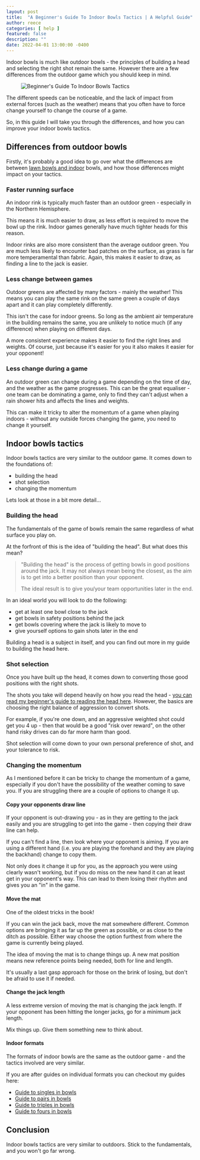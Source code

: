 ```yaml
---
layout: post
title:  "A Beginner's Guide To Indoor Bowls Tactics | A Helpful Guide"
author: reece
categories: [ help ]
featured: false
description: ""
date: 2022-04-01 13:00:00 -0400
---
```

    

<!-- wp:paragraph -->
<p xmlns="http://www.w3.org/1999/xhtml">Indoor bowls is much like outdoor bowls - the principles of building a head and selecting the right shot remain the same. However there are a few differences from the outdoor game which you should keep in mind.</p>
<!-- /wp:paragraph -->

<!-- wp:image {"id":785,"sizeSlug":"full","linkDestination":"none"} -->
<figure class="wp-block-image size-full"><img src="/img/posts/Beginners-Guide-To-Indoor-Bowls-Tactics-.jpg" alt="Beginner's Guide To Indoor Bowls Tactics" class="wp-image-785"/></figure>
<!-- /wp:image -->

<!-- wp:paragraph -->
<p>The different speeds can be noticeable, and the lack of impact from external forces (such as the weather) means that you often have to force change yourself to change the course of a game.</p>
<!-- /wp:paragraph -->

<!-- wp:paragraph -->
<p>So, in this guide I will take you through the differences, and how you can improve your indoor bowls tactics.</p>
<!-- /wp:paragraph -->

<!-- wp:heading -->
<h2>Differences from outdoor bowls</h2>
<!-- /wp:heading -->

<!-- wp:paragraph -->
<p>Firstly, it's probably a good idea to go over what the differences are between <a href="https://www.jackhighbowls.com/help/indoor-bowls/">lawn bowls and indoor</a> bowls, and how those differences might impact on your tactics.</p>
<!-- /wp:paragraph -->

<!-- wp:heading {"level":3} -->
<h3>Faster running surface</h3>
<!-- /wp:heading -->

<!-- wp:paragraph -->
<p>An indoor rink is typically much faster than an outdoor green - especially in the Northern Hemisphere.</p>
<!-- /wp:paragraph -->

<!-- wp:paragraph -->
<p>This means it is much easier to draw, as less effort is required to move the bowl up the rink. Indoor games generally have much tighter heads for this reason.</p>
<!-- /wp:paragraph -->

<!-- wp:paragraph -->
<p>Indoor rinks are also more consistent than the average outdoor green. You are much less likely to encounter bad patches on the surface, as grass is far more temperamental than fabric. Again, this makes it easier to draw, as finding a line to the jack is easier.</p>
<!-- /wp:paragraph -->

<!-- wp:heading {"level":3} -->
<h3>Less change between games</h3>
<!-- /wp:heading -->

<!-- wp:paragraph -->
<p>Outdoor greens are affected by many factors - mainly the weather! This means you can play the same rink on the same green a couple of days apart and it can play completely differently.</p>
<!-- /wp:paragraph -->

<!-- wp:paragraph -->
<p>This isn't the case for indoor greens. So long as the ambient air temperature in the building remains the same, you are unlikely to notice much (if any difference) when playing on different days.</p>
<!-- /wp:paragraph -->

<!-- wp:paragraph -->
<p>A more consistent experience makes it easier to find the right lines and weights. Of course, just because it's easier for you it also makes it easier for your opponent! </p>
<!-- /wp:paragraph -->

<!-- wp:heading {"level":3} -->
<h3>Less change during a game</h3>
<!-- /wp:heading -->

<!-- wp:paragraph -->
<p>An outdoor green can change during a game depending on the time of day, and the weather as the game progresses. This can be the great equaliser - one team can be dominating a game, only to find they can't adjust when a rain shower hits and affects the lines and weights.</p>
<!-- /wp:paragraph -->

<!-- wp:paragraph -->
<p>This can make it tricky to alter the momentum of a game when playing indoors - without any outside forces changing the game, you need to change it yourself.</p>
<!-- /wp:paragraph -->

<!-- wp:heading -->
<h2>Indoor bowls tactics</h2>
<!-- /wp:heading -->

<!-- wp:paragraph -->
<p>Indoor bowls tactics are very similar to the outdoor game. It comes down to the foundations of:</p>
<!-- /wp:paragraph -->

<!-- wp:list -->
<ul><li>building the head</li><li>shot selection</li><li>changing the momentum</li></ul>
<!-- /wp:list -->

<!-- wp:paragraph -->
<p>Lets look at those in a bit more detail...</p>
<!-- /wp:paragraph -->

<!-- wp:heading {"level":3} -->
<h3>Building the head</h3>
<!-- /wp:heading -->

<!-- wp:paragraph -->
<p>The fundamentals of the game of bowls remain the same regardless of what surface you play on.</p>
<!-- /wp:paragraph -->

<!-- wp:paragraph -->
<p>At the forfront of this is the idea of "building the head". But what does this mean?</p>
<!-- /wp:paragraph -->

<!-- wp:quote -->
<blockquote class="wp-block-quote"><p>"Building the head" is the process of getting bowls in good positions around the jack. It may not always mean being the closest, as the aim is to get into a better position than your opponent.</p><p>The ideal result is to give you/your team opportunities later in the end.</p></blockquote>
<!-- /wp:quote -->

<!-- wp:paragraph -->
<p>In an ideal world you will look to do the following:</p>
<!-- /wp:paragraph -->

<!-- wp:list -->
<ul><li>get at least one bowl close to the jack</li><li>get bowls in safety positions behind the jack</li><li>get bowls covering where the jack is likely to move to</li><li>give yourself options to gain shots later in the end</li></ul>
<!-- /wp:list -->

<!-- wp:paragraph -->
<p>Building a head is a subject in itself, and you can find out more in my guide to building the head here.</p>
<!-- /wp:paragraph -->

<!-- wp:heading {"level":3} -->
<h3>Shot selection</h3>
<!-- /wp:heading -->

<!-- wp:paragraph -->
<p>Once you have built up the head, it comes down to converting those good positions with the right shots.</p>
<!-- /wp:paragraph -->

<!-- wp:paragraph -->
<p>The shots you take will depend heavily on how you read the head - <a href="https://www.jackhighbowls.com/help/lawn-bowls-how-to-read-the-head/" data-type="post" data-id="298">you can read my beginner's guide to reading the head here</a>. However, the basics are choosing the right balance of aggression to convert shots.</p>
<!-- /wp:paragraph -->

<!-- wp:paragraph -->
<p>For example, if you're one down, and an aggressive weighted shot could get you 4 up - then that would be a good "risk over reward", on the other hand risky drives can do far more harm than good.</p>
<!-- /wp:paragraph -->

<!-- wp:paragraph -->
<p>Shot selection will come down to your own personal preference of shot, and your tolerance to risk.</p>
<!-- /wp:paragraph -->

<!-- wp:heading {"level":3} -->
<h3>Changing the momentum</h3>
<!-- /wp:heading -->

<!-- wp:paragraph -->
<p>As I mentioned before it can be tricky to change the momentum of a game, especially if you don't have the possibility of the weather coming to save you. If you are struggling there are a couple of options to change it up.</p>
<!-- /wp:paragraph -->

<!-- wp:heading {"level":4} -->
<h4>Copy your opponents draw line</h4>
<!-- /wp:heading -->

<!-- wp:paragraph -->
<p>If your opponent is out-drawing you - as in they are getting to the jack easily and you are struggling to get into the game - then copying their draw line can help.</p>
<!-- /wp:paragraph -->

<!-- wp:paragraph -->
<p>If you can't find a line, then look where your opponent is aiming. If you are using a different hand (i.e. you are playing the forehand and they are playing the backhand) change to copy them.</p>
<!-- /wp:paragraph -->

<!-- wp:paragraph -->
<p>Not only does it change it up for you, as the approach you were using clearly wasn't working, but if you do miss on the new hand it can at least get in your opponent's way. This can lead to them losing their rhythm and gives you an "in" in the game.</p>
<!-- /wp:paragraph -->

<!-- wp:heading {"level":4} -->
<h4>Move the mat</h4>
<!-- /wp:heading -->

<!-- wp:paragraph -->
<p>One of the oldest tricks in the book!</p>
<!-- /wp:paragraph -->

<!-- wp:paragraph -->
<p>If you can win the jack back, move the mat somewhere different. Common options are bringing it as far up the green as possible, or as close to the ditch as possible. Either way choose the option furthest from where the game is currently being played.</p>
<!-- /wp:paragraph -->

<!-- wp:paragraph -->
<p>The idea of moving the mat is to change things up. A new mat position means new reference points being needed, both for line and length.</p>
<!-- /wp:paragraph -->

<!-- wp:paragraph -->
<p>It's usually a last gasp approach for those on the brink of losing, but don't be afraid to use it if needed.</p>
<!-- /wp:paragraph -->

<!-- wp:heading {"level":4} -->
<h4>Change the jack length</h4>
<!-- /wp:heading -->

<!-- wp:paragraph -->
<p>A less extreme version of moving the mat is changing the jack length. If your opponent has been hitting the longer jacks, go for a minimum jack length.</p>
<!-- /wp:paragraph -->

<!-- wp:paragraph -->
<p>Mix things up. Give them something new to think about.</p>
<!-- /wp:paragraph -->

<!-- wp:heading {"level":4} -->
<h4>Indoor formats</h4>
<!-- /wp:heading -->

<!-- wp:paragraph -->
<p>The formats of indoor bowls are the same as the outdoor game - and the tactics involved are very similar. </p>
<!-- /wp:paragraph -->

<!-- wp:paragraph -->
<p>If you are after guides on individual formats you can checkout my guides here:</p>
<!-- /wp:paragraph -->

<!-- wp:list -->
<ul><li><a href="https://www.jackhighbowls.com/help/ultimate-guide-to-lawn-bowls-singles-tactics/" data-type="post" data-id="113">Guide to singles in bowls</a></li><li><a href="https://www.jackhighbowls.com/help/lawn-bowls-pairs-tactics/" data-type="post" data-id="19">Guide to pairs in bowls</a></li><li><a href="https://www.jackhighbowls.com/help/lawn-bowls-triples-tactics/" data-type="post" data-id="487">Guide to triples in bowls</a></li><li><a href="https://www.jackhighbowls.com/help/lawn-bowls-fours-tactics/" data-type="post" data-id="701">Guide to fours in bowls</a></li></ul>
<!-- /wp:list -->

<!-- wp:heading -->
<h2>Conclusion </h2>
<!-- /wp:heading -->

<!-- wp:paragraph -->
<p>Indoor bowls tactics are very similar to outdoors. Stick to the fundamentals, and you won't go far wrong.</p>
<!-- /wp:paragraph -->
    